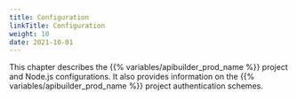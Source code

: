 ```yaml
---
title: Configuration
linkTitle: Configuration
weight: 10
date: 2021-10-01
---
```


This chapter describes the {{% variables/apibuilder_prod_name %}} project and Node.js configurations. It also provides information on the {{% variables/apibuilder_prod_name %}} project authentication schemes.
